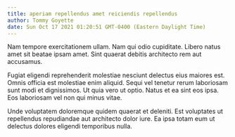 ```yaml
---
title: aperiam repellendus amet reiciendis repellendus
author: Tommy Goyette
date: Sun Oct 17 2021 01:20:51 GMT-0400 (Eastern Daylight Time)
---
```

Nam tempore exercitationem ullam. Nam qui odio cupiditate. Libero natus amet sit beatae ipsam amet. Sint quaerat debitis architecto rem aut accusamus.

 Fugiat eligendi reprehenderit molestiae nesciunt delectus eius maiores est. Omnis officia est molestiae enim aliquid. Sequi vel tenetur rerum laboriosam sunt modi et dignissimos. Ut quia vero ut optio. Natus et ea sint eos ipsa. Eos laboriosam vel non qui minus vitae.

 Unde voluptatem doloremque quidem quaerat et deleniti. Est voluptates ut repellendus repudiandae aut architecto dolor iure. Ea ipsa totam eum ut delectus dolores eligendi temporibus nulla.